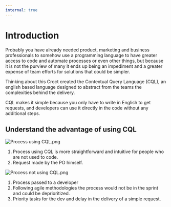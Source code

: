 ```yaml
---
internal: true
---
```


# Introduction

Probably you have already needed product, marketing and business professionals to somehow use a programming language to have greater access to code and automate processes or even other things, but because it is not the purview of many it ends up being an impediment and a greater expense of team efforts for solutions that could be simpler.

Thinking about this Croct created the Contextual Query Language (CQL), an english based language designed to abstract from the teams the complexities behind the delivery.

CQL makes it simple because you only have to write in English to get requests, and developers can use it directly in the code without any additional steps.


## Understand the advantage of using CQL

![Process using CQL.png](https://stoplight.io/api/v1/projects/cHJqOjEyOTA0OQ/images/7oEj28Vokg4 "Figure 1. Process using CQL")

1. Process using CQL is more straightforward and intuitive for people who are not used to code.
2. Request made by the PO himself.


![Process not using CQL.png](https://stoplight.io/api/v1/projects/cHJqOjEyOTA0OQ/images/z5uTY6HGTBU "Figure 2. Process using CQL")

1. Process passed to a developer
2. Following agile methodologies the process would not be in the sprint and could be deprioritized.
3. Priority tasks for the dev and delay in the delivery of a simple request.


